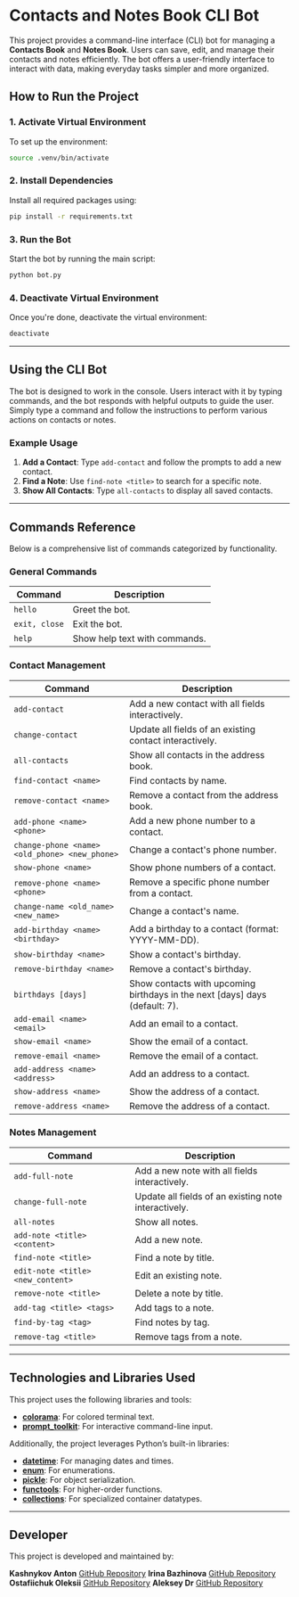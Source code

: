 # Contacts and Notes Book CLI Bot

This project provides a command-line interface (CLI) bot for managing a **Contacts Book** and **Notes Book**. Users can save, edit, and manage their contacts and notes efficiently. The bot offers a user-friendly interface to interact with data, making everyday tasks simpler and more organized.

## How to Run the Project

### 1. Activate Virtual Environment
To set up the environment:
```bash
source .venv/bin/activate
```

### 2. Install Dependencies
Install all required packages using:
```bash
pip install -r requirements.txt
```

### 3. Run the Bot
Start the bot by running the main script:
```bash
python bot.py
```

### 4. Deactivate Virtual Environment
Once you're done, deactivate the virtual environment:
```bash
deactivate
```

---

## Using the CLI Bot
The bot is designed to work in the console. Users interact with it by typing commands, and the bot responds with helpful outputs to guide the user. Simply type a command and follow the instructions to perform various actions on contacts or notes.

### Example Usage
1. **Add a Contact**: Type `add-contact` and follow the prompts to add a new contact.
2. **Find a Note**: Use `find-note <title>` to search for a specific note.
3. **Show All Contacts**: Type `all-contacts` to display all saved contacts.

---

## Commands Reference
Below is a comprehensive list of commands categorized by functionality.

### General Commands
| Command         | Description                    |
|-----------------|--------------------------------|
| `hello`         | Greet the bot.                |
| `exit, close`   | Exit the bot.                 |
| `help`          | Show help text with commands. |

### Contact Management
| Command                                   | Description                                           |
|------------------------------------------|-------------------------------------------------------|
| `add-contact`                            | Add a new contact with all fields interactively.      |
| `change-contact`                         | Update all fields of an existing contact interactively.|
| `all-contacts`                           | Show all contacts in the address book.               |
| `find-contact <name>`                    | Find contacts by name.                                |
| `remove-contact <name>`                  | Remove a contact from the address book.              |
| `add-phone <name> <phone>`               | Add a new phone number to a contact.                 |
| `change-phone <name> <old_phone> <new_phone>` | Change a contact's phone number.                     |
| `show-phone <name>`                      | Show phone numbers of a contact.                     |
| `remove-phone <name> <phone>`            | Remove a specific phone number from a contact.       |
| `change-name <old_name> <new_name>`      | Change a contact's name.                             |
| `add-birthday <name> <birthday>`         | Add a birthday to a contact (format: YYYY-MM-DD).    |
| `show-birthday <name>`                   | Show a contact's birthday.                           |
| `remove-birthday <name>`                 | Remove a contact's birthday.                         |
| `birthdays [days]`                       | Show contacts with upcoming birthdays in the next [days] days (default: 7). |
| `add-email <name> <email>`               | Add an email to a contact.                           |
| `show-email <name>`                      | Show the email of a contact.                         |
| `remove-email <name>`                    | Remove the email of a contact.                       |
| `add-address <name> <address>`           | Add an address to a contact.                         |
| `show-address <name>`                    | Show the address of a contact.                       |
| `remove-address <name>`                  | Remove the address of a contact.                     |

### Notes Management
| Command                                   | Description                                           |
|------------------------------------------|-------------------------------------------------------|
| `add-full-note`                          | Add a new note with all fields interactively.         |
| `change-full-note`                       | Update all fields of an existing note interactively.  |
| `all-notes`                              | Show all notes.                                       |
| `add-note <title> <content>`             | Add a new note.                                       |
| `find-note <title>`                      | Find a note by title.                                 |
| `edit-note <title> <new_content>`        | Edit an existing note.                                |
| `remove-note <title>`                    | Delete a note by title.                               |
| `add-tag <title> <tags>`                 | Add tags to a note.                                   |
| `find-by-tag <tag>`                      | Find notes by tag.                                    |
| `remove-tag <title>`                     | Remove tags from a note.                             |

---

## Technologies and Libraries Used

This project uses the following libraries and tools:

- **[colorama](https://pypi.org/project/colorama/)**: For colored terminal text.
- **[prompt_toolkit](https://python-prompt-toolkit.readthedocs.io/)**: For interactive command-line input.

Additionally, the project leverages Python’s built-in libraries:

- **[datetime](https://docs.python.org/3/library/datetime.html)**: For managing dates and times.
- **[enum](https://docs.python.org/3/library/enum.html)**: For enumerations.
- **[pickle](https://docs.python.org/3/library/pickle.html)**: For object serialization.
- **[functools](https://docs.python.org/3/library/functools.html)**: For higher-order functions.
- **[collections](https://docs.python.org/3/library/collections.html)**: For specialized container datatypes.

---

## Developer
This project is developed and maintained by:

**Kashnykov Anton** [GitHub Repository](https://github.com/KashnykovAnton)
**Irina Bazhinova** [GitHub Repository](https://github.com/Iris2030)
**Ostafiichuk Oleksii** [GitHub Repository](https://github.com/OstafiichukO)
**Aleksey Dr** [GitHub Repository](https://github.com/Aleksey-Dr)
